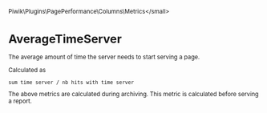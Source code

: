 <small>Piwik\Plugins\PagePerformance\Columns\Metrics\</small>

AverageTimeServer
=================

The average amount of time the server needs to start serving a page.

Calculated as

    sum_time_server / nb_hits_with_time_server

The above metrics are calculated during archiving. This metric is calculated before
serving a report.
